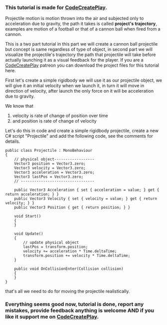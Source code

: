 ### This tutorial is made for [CodeCreatePlay](https://www.patreon.com/CodeCreatePlay).

Projectile motion is motion thrown into the air and subjected only to acceleration due to gravity, the path it takes is called **project's trajectory**, examples are motion of a football or that of a cannon ball when fired from a cannon.

This is a two part tutorial in this part we will create a cannon ball projectile but concept is same regardless of type of object, in second part we will visualize the projectile's trajectory the path that projectile will take before actually launching it as a visual feedback for the player. If you are a [CodeCreatePlay](https://www.patreon.com/CodeCreatePlay) patreon you can download the project files for this tutorial here.

First let's create a simple rigidbody we will use it as our projectile object, we will give it an initial velocity when we launch it, in turn it will move in direction of velocity, after launch the only force on it will be acceleration due to gravity.

We know that 
1. velocity is rate of change of position over time
2. and position is rate of change of velocity 

Let's do this in code and create a simple rigidbody projectile, create a new C# script "Projectile" and add the following code, see the comments for details.

```
public class Projectile : MonoBehaviour
{
    // physical object------------------
    Vector3 position = Vector3.zero;
    Vector3 velocity = Vector3.zero;
    Vector3 acceleration = Vector3.zero;
    Vector3 lastPos = Vector3.zero;
    // ---------------------------------

    public Vector3 Acceleration { set { acceleration = value; } get { return acceleration; } }
    public Vector3 Velocity { set { velocity = value; } get { return velocity; } }
    public Vector3 Position { get { return position; } }

    void Start()
    {
    }

    void Update()
    {
        // update physical object
        lastPos = transform.position;
        velocity += acceleration * Time.deltaTime;
        transform.position += velocity * Time.deltaTime;
    }

    public void OnCollisionEnter(Collision collision)
    {
    }
}
```

that's all we need to do for moving the projectile realistically.

### Everything seems good now, tutorial is done, report any mistakes, provide feedback anything is welcome AND if you like it support me on [CodeCreatePlay](https://www.patreon.com/CodeCreatePlay).
